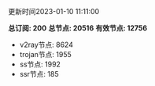 更新时间2023-01-10 11:11:00

**总订阅: 200**
**总节点: 20516**
**有效节点: 12756**
- v2ray节点: 8624
- trojan节点: 1955
- ss节点: 1992
- ssr节点: 185
